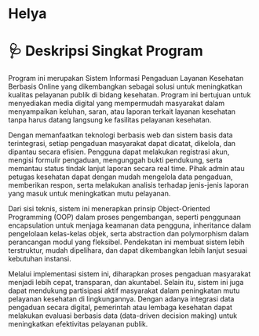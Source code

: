 # Helya
# 🩺 Deskripsi Singkat Program
Program ini merupakan Sistem Informasi Pengaduan Layanan Kesehatan Berbasis Online yang dikembangkan sebagai solusi untuk meningkatkan kualitas pelayanan publik di bidang kesehatan. Program ini bertujuan untuk menyediakan media digital yang mempermudah masyarakat dalam menyampaikan keluhan, saran, atau laporan terkait layanan kesehatan tanpa harus datang langsung ke fasilitas pelayanan kesehatan.

Dengan memanfaatkan teknologi berbasis web dan sistem basis data terintegrasi, setiap pengaduan masyarakat dapat dicatat, dikelola, dan dipantau secara efisien. Pengguna dapat melakukan registrasi akun, mengisi formulir pengaduan, mengunggah bukti pendukung, serta memantau status tindak lanjut laporan secara real time. Pihak admin atau petugas kesehatan dapat dengan mudah mengelola data pengaduan, memberikan respon, serta melakukan analisis terhadap jenis-jenis laporan yang masuk untuk meningkatkan mutu pelayanan.

Dari sisi teknis, sistem ini menerapkan prinsip Object-Oriented Programming (OOP) dalam proses pengembangan, seperti penggunaan encapsulation untuk menjaga keamanan data pengguna, inheritance dalam pengelolaan kelas-kelas objek, serta abstraction dan polymorphism dalam perancangan modul yang fleksibel. Pendekatan ini membuat sistem lebih terstruktur, mudah dipelihara, dan dapat dikembangkan lebih lanjut sesuai kebutuhan instansi.

Melalui implementasi sistem ini, diharapkan proses pengaduan masyarakat menjadi lebih cepat, transparan, dan akuntabel. Selain itu, sistem ini juga dapat mendukung partisipasi aktif masyarakat dalam peningkatan mutu pelayanan kesehatan di lingkungannya. Dengan adanya integrasi data pengaduan secara digital, pemerintah atau lembaga kesehatan dapat melakukan evaluasi berbasis data (data-driven decision making) untuk meningkatkan efektivitas pelayanan publik.
# 
